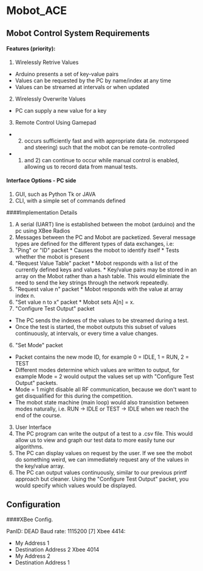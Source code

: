 # Mobot_ACE

## Mobot Control System Requirements

#### Features (priority):

1. Wirelessly Retrive Values
  * Arduino presents a set of key-value pairs
  * Values can be requested by the PC by name/index at any time
  * Values can be streamed at intervals or when updated

2. Wirelessly Overwrite Values
  * PC can supply a new value for a key

3. Remote Control Using Gamepad
  * 2) occurs sufficiently fast and with appropriate data 
  (ie. motorspeed and steering) such that the mobot can be remote-controlled
  * 1) and 2) can continue to occur while manual control is enabled,
  allowing us to record data from manual tests. 

#### Interface Options - PC side

1. GUI, such as Python Tk or JAVA
2. CLI, with a simple set of commands defined

####Implementation Details

1. A serial (UART) line is established between the mobot (arduino) and the pc using XBee Radios
2. Messages between the PC and Mobot are packetized. Several message types are defined for the different types of data exchanges, i.e:
  1. "Ping" or "ID" packet
    * Causes the mobot to identify itself 
    * Tests whether the mobot is present
  2. "Request Value Table" packet
    * Mobot responds with a list of the currently defined keys and values.
    * Key/value pairs may be stored in an array on the Mobot rather than a hash table. This would eliminiate the need to send the key strings through the network repeatedly.
  3. "Request value n" packet
  	* Mobot responds with the value at array index n.
  4. "Set value n to x" packet
  	* Mobot sets A[n] = x.
  5. "Configure Test Output" packet
   * The PC sends the indexes of the values to be streamed during a test.
   * Once the test is started, the mobot outputs this subset of values
   continuously, at intervals, or every time a value changes.
  6. "Set Mode" packet
   * Packet contains the new mode ID, for example
   0 = IDLE, 1 = RUN, 2 = TEST
   * Different modes determine which values are written to output,
   for example Mode = 2 would output the values set up with
   "Configure Test Output" packets.
   * Mode = 1 might disable all RF communication, because we
   don't want to get disqualified for this during the competition.
   * The mobot state machine (main loop) would also transistion between
   modes naturally, i.e. RUN -> IDLE or TEST -> IDLE when we reach the end
   of the course.
3. User Interface
  1. The PC program can write the output of a test to a .csv file. This
  would allow us to view and graph our test data to more easily tune our
  algorithms.
  2. The PC can display values on request by the user. If we see the mobot
  do something weird, we can immediately request any of the values in the
  key/value array.
  3. The PC can output values continuously, similar to our previous printf
  approach but cleaner. Using the "Configure Test Output" packet, you would
  specify which values would be displayed.
   
## Configuration

####XBee Config.

PanID: DEAD
Baud rate: 1115200 [7]
Xbee 4414: 
  * My Address 1
  * Destination Address 2
Xbee 4014 
  * My Address 2
  * Destination Address 1
  
